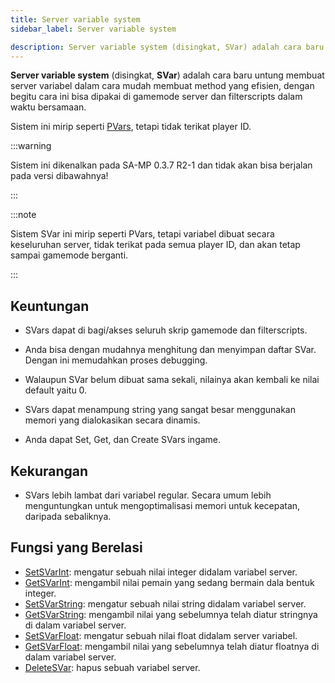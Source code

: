 ```yaml
---
title: Server variable system
sidebar_label: Server variable system

description: Server variable system (disingkat, SVar) adalah cara baru untung membuat server variabel dalam cara mudah membuat method yang efisien, dengan begitu cara ini bisa dipakai di gamemode server dan filterscripts dalam waktu bersamaan.
---
```


**Server variable system** (disingkat, **SVar**) adalah cara baru untung membuat server variabel dalam cara mudah membuat method yang efisien, dengan begitu cara ini bisa dipakai di gamemode server dan filterscripts dalam waktu bersamaan.

Sistem ini mirip seperti [PVars](perplayervariablesystem), tetapi tidak terikat player ID.

:::warning

Sistem ini dikenalkan pada SA-MP 0.3.7 R2-1 dan tidak akan bisa berjalan pada versi dibawahnya!

:::

:::note

Sistem SVar ini mirip seperti PVars, tetapi variabel dibuat secara keseluruhan server, tidak terikat pada semua player ID, dan akan tetap sampai gamemode berganti.

:::

## Keuntungan

- SVars dapat di bagi/akses seluruh skrip gamemode dan filterscripts.

- Anda bisa dengan mudahnya menghitung dan menyimpan daftar SVar. Dengan ini memudahkan proses debugging.

- Walaupun SVar belum dibuat sama sekali, nilainya akan kembali ke nilai default yaitu 0.

- SVars dapat menampung string yang sangat besar menggunakan memori yang dialokasikan secara dinamis.

- Anda dapat Set, Get, dan Create SVars ingame.

## Kekurangan

- SVars lebih lambat dari variabel regular. Secara umum lebih menguntungkan untuk mengoptimalisasi memori untuk kecepatan, daripada sebaliknya.

## Fungsi yang Berelasi

- [SetSVarInt](../scripting/functions/SetSVarInt): mengatur sebuah nilai integer didalam variabel server.
- [GetSVarInt](../scripting/functions/GetSVarInt): mengambil nilai pemain yang sedang bermain dala bentuk integer.
- [SetSVarString](../scripting/functions/SetSVarString): mengatur sebuah nilai string didalam variabel server.
- [GetSVarString](../scripting/functions/GetSVarString): mengambil nilai yang sebelumnya telah diatur stringnya di dalam variabel server.
- [SetSVarFloat](../scripting/functions/SetSVarFloat): mengatur sebuah nilai float didalam server variabel.
- [GetSVarFloat](../scripting/functions/GetSVarFloat): mengambil nilai yang sebelumnya telah diatur floatnya di dalam variabel server.
- [DeleteSVar](../scripting/functions/DeleteSVar): hapus sebuah variabel server.
